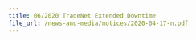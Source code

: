 ```yaml
---
title: 06/2020 TradeNet Extended Downtime
file_url: /news-and-media/notices/2020-04-17-n.pdf
---
```

